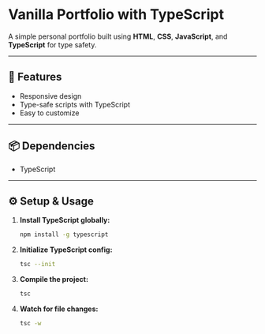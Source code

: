 # Vanilla Portfolio with TypeScript

A simple personal portfolio built using **HTML**, **CSS**, **JavaScript**, and **TypeScript** for type safety.

---

## 🚀 Features

- Responsive design
- Type-safe scripts with TypeScript
- Easy to customize

---

## 📦 Dependencies

- TypeScript

---

## ⚙️ Setup & Usage

1. **Install TypeScript globally:**
   ```bash
   npm install -g typescript
   ```
2. **Initialize TypeScript config:**
   ```bash
   tsc --init
   ```
3. **Compile the project:**
   ```bash
   tsc
   ```
4. **Watch for file changes:**
   ```bash
   tsc -w
   ```
